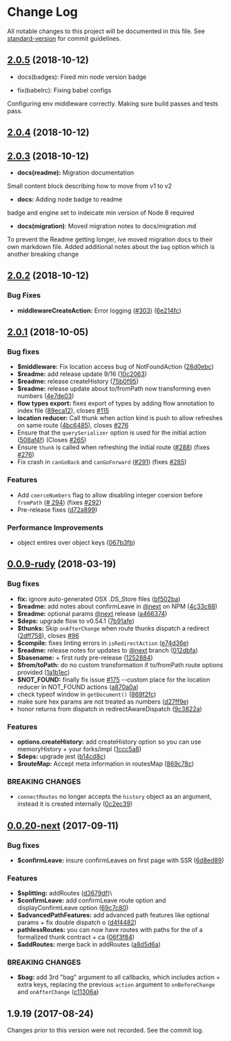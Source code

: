 # Change Log

All notable changes to this project will be documented in this file. See [standard-version](https://github.com/conventional-changelog/standard-version) for commit guidelines.

<a name="2.0.5"></a>
## [2.0.5](https://github.com/faceyspacey/redux-first-router/compare/v2.0.4...v2.0.5) (2018-10-12)

* docs(badges): Fixed min node version badge

* fix(babelrc): Fixing babel configs

Configuring env middleware correctly. Making sure build passes and tests pass.

<a name="2.0.4"></a>
## [2.0.4](https://github.com/faceyspacey/redux-first-router/compare/v2.0.2...v2.0.4) (2018-10-12)



<a name="2.0.3"></a>
## [2.0.3](https://github.com/faceyspacey/redux-first-router/compare/v2.0.2...v2.0.3) (2018-10-12)


* **docs(readme):** Migration documentation

Small content block describing how to move from v1 to v2

* **docs:** Adding node badge to readme

badge and engine set to indeicate min version of Node 8 required

* **docs(migration)**: Moved migration notes to docs/migration.md

To prevent the Readme getting longer, ive moved migration docs to their own markdown file. Added
additional notes about the `bag` option which is another breaking change


<a name="2.0.2"></a>
## [2.0.2](https://github.com/faceyspacey/redux-first-router/compare/v2.0.0...v2.0.2) (2018-10-12)


### Bug Fixes

* **middlewareCreateAction:** Error logging ([#303](https://github.com/faceyspacey/redux-first-router/issues/303)) ([6e214fc](https://github.com/faceyspacey/redux-first-router/commit/6e214fc))



<a name="2.0.1"></a>
## [2.0.1](https://github.com/faceyspacey/redux-first-router/compare/rudy...v2.0.1) (2018-10-05)

### Bug fixes

- **$middleware:** Fix location access bug of NotFoundAction ([28d0ebc](https://github.com/faceyspacey/redux-first-router/commit/28d0ebc))
- **$readme:** add release update 9/16 ([10c2063](https://github.com/faceyspacey/redux-first-router/commit/10c2063))
- **$readme:** release createHistory ([75b0f95](https://github.com/faceyspacey/redux-first-router/commit/75b0f95))
- **$readme:** release update about to/fromPath now transforming even numbers ([4e7de03](https://github.com/faceyspacey/redux-first-router/commit/4e7de03))
- **flow types export:** fixes export of types by adding flow annotation to index file ([89eca12](https://github.com/faceyspacey/redux-first-router/commit/89eca12)), closes [#115](https://github.com/faceyspacey/redux-first-router/issues/115)
- **location reducer:** Call thunk when action kind is push to allow refreshes on same route ([4bc6485](https://github.com/faceyspacey/redux-first-router/commit/4bc6485)), closes [#276](https://github.com/faceyspacey/redux-first-router/issues/276)
- Ensure that the `querySerializer` option is used for the initial action ([508af4f](https://github.com/faceyspacey/redux-first-router/commit/508af4ff149090d0613d5a3a88809ece66a0e1fe)) (Closes [#265](https://github.com/faceyspacey/redux-first-router/issues/265))
- Ensure `thunk` is called when refreshing the initial route ([#288](https://github.com/faceyspacey/redux-first-router/pull/288)) (fixes [#276](https://github.com/faceyspacey/redux-first-router/issues/276))
- Fix crash in `canGoBack` and `canGoForward` ([#291](https://github.com/faceyspacey/redux-first-router/pull/291)) (fixes [#285](https://github.com/faceyspacey/redux-first-router/issues/285))

### Features

- Add `coerceNumbers` flag to allow disabling integer coersion before `fromPath` ([#
294](https://github.com/faceyspacey/redux-first-router/pull/294)) (fixes [#292](https://github.com/faceyspacey/redux-first-router/issues/292))
- Pre-release fixes ([d72a899](https://github.com/faceyspacey/redux-first-router/commit/d72a899))

### Performance Improvements

* object entires over object keys ([067b3fb](https://github.com/faceyspacey/redux-first-router/commit/067b3fb))

<a name="0.0.9-rudy"></a>
## [0.0.9-rudy](https://github.com/faceyspacey/redux-first-router/compare/next...9c3822a) (2018-03-19)

### Bug fixes

- **fix:** ignore auto-generated OSX .DS_Store files ([bf502ba](https://github.com/faceyspacey/redux-first-router/commit/bf502ba))
- **$readme:** add notes about confirmLeave in [@next](https://github.com/next) on NPM ([4c33c88](https://github.com/faceyspacey/redux-first-router/commit/4c33c88))
- **$readme:** optional params [@next](https://github.com/next) release ([a466374](https://github.com/faceyspacey/redux-first-router/commit/a466374))
- **$deps:** upgrade flow to v0.54.1 ([7b91afe](https://github.com/faceyspacey/redux-first-router/commit/7b91afe))
- **$thunks:** Skip `onAfterChange` when route thunks dispatch a redirect ([2dff758](https://github.com/faceyspacey/redux-first-router/commit/2dff758)), closes [#96](https://github.com/faceyspacey/redux-first-router/issues/96)
- **$compile:** fixes linting errors in `isRedirectAction` ([e74d36e](https://github.com/faceyspacey/redux-first-router/commit/e74d36e))
- **$readme:** release notes for updates to [@next](https://github.com/next) branch ([012dbfa](https://github.com/faceyspacey/redux-first-router/commit/012dbfa))
- **$basename:** + first rudy pre-release ([1252884](https://github.com/faceyspacey/redux-first-router/commit/1252884))
- **$from/toPath:** do no custom transformation if to/fromPath route options provided ([1a1b1ec](https://github.com/faceyspacey/redux-first-router/commit/1a1b1ec))
- **$NOT_FOUND:** finally fix issue [#175](https://github.com/faceyspacey/redux-first-router/issues/175) --custom place for the location reducer in NOT_FOUND actions ([a870a0a](https://github.com/faceyspacey/redux-first-router/commit/a870a0a))
- check typeof window in `getDocument()` ([869f2fc](https://github.com/faceyspacey/redux-first-router/commit/869f2fcccc76bbf45edf341ce75ba2329a2dd22d))
- make sure hex params are not treated as numbers ([d27ff9e](https://github.com/faceyspacey/redux-first-router/commit/d27ff9ef42f323ea3854d95485c5a64bd4b08a58))
- honor returns from dispatch in redirectAwareDispatch ([9c3822a](https://github.com/faceyspacey/redux-first-router/commit/9c3822a2c224752b1aae3e66c6525f6d56aec25f))

### Features

- **options.createHistory:** add createHistory option so you can use memoryHistory + your forks/impl ([1ccc5a8](https://github.com/faceyspacey/redux-first-router/commit/1ccc5a8))
- **$deps:** upgrade jest ([b14cd8c](https://github.com/faceyspacey/redux-first-router/commit/b14cd8c))
- **$routeMap:** Accept meta information in routesMap ([869c78c](https://github.com/faceyspacey/redux-first-router/commit/869c78c))

### BREAKING CHANGES

- `connectRoutes` no longer accepts the `history` object as an argument, instead it is created internally ([0c2ec39](https://github.com/faceyspacey/redux-first-router/commit/0c2ec39))

<a name="0.0.20-next"></a>
## [0.0.20-next](https://github.com/faceyspacey/redux-first-router/compare/v1.9.19...next) (2017-09-11)

### Bug fixes

- **$confirmLeave:** insure confirmLeaves on first page with SSR ([6d8ed89](https://github.com/faceyspacey/redux-first-router/commit/6d8ed89))

### Features

- **$splitting:** addRoutes ([d3679df](https://github.com/faceyspacey/redux-first-router/commit/d3679df))\
- **$confirmLeave:** add confirmLeave route option and displayConfirmLeave option ([69c7c80](https://github.com/faceyspacey/redux-first-router/commit/69c7c80))
- **$advancedPathFeatures:** add advanced path features like optional params + fix double dispatch o ([d4f4482](https://github.com/faceyspacey/redux-first-router/commit/d4f4482))
- **pathlessRoutes:** you can now have routes with paths for the of a formalized thunk contract + ca ([06f3f84](https://github.com/faceyspacey/redux-first-router/commit/06f3f84))
- **$addRoutes:** merge back in addRoutes ([a8d5d6a](https://github.com/faceyspacey/redux-first-router/commit/a8d5d6a))

### BREAKING CHANGES

- **$bag:** add 3rd "bag" argument to all callbacks, which includes action + extra keys, replacing the previous `action` argument to `onBeforeChange` and `onAfterChange` ([c11306a](https://github.com/faceyspacey/redux-first-router/commit/c11306a))

<a name="1.9.19"></a>
## 1.9.19 (2017-08-24)

Changes prior to this version were not recorded. See the commit log.
